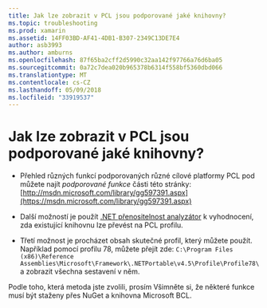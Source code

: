 ```yaml
---
title: Jak lze zobrazit v PCL jsou podporované jaké knihovny?
ms.topic: troubleshooting
ms.prod: xamarin
ms.assetid: 14FF03BD-AF41-4DB1-B307-2349C13DE7E4
author: asb3993
ms.author: amburns
ms.openlocfilehash: 87f65ba2cff2d5990c32aa142f97766a76d6ba05
ms.sourcegitcommit: 0a72c7dea020b965378b6314f558bf5360dbd066
ms.translationtype: MT
ms.contentlocale: cs-CZ
ms.lasthandoff: 05/09/2018
ms.locfileid: "33919537"
---
```

# <a name="how-can-i-view-what-libraries-are-supported-in-a-pcl"></a>Jak lze zobrazit v PCL jsou podporované jaké knihovny?

- Přehled různých funkcí podporovaných různé cílové platformy PCL pod můžete najít *podporované funkce* části této stránky: [http://msdn.microsoft.com/library/gg597391.aspx](https://msdn.microsoft.com/library/gg597391.aspx)

- Další možností je použít [.NET přenositelnost analyzátor](https://visualstudiogallery.msdn.microsoft.com/1177943e-cfb7-4822-a8a6-e56c7905292b) k vyhodnocení, zda existující knihovnu lze převést na PCL profilu.

- Třetí možnost je procházet obsah skutečné profil, který můžete použít. Například pomocí profilu 78, můžete přejít zde: `C:\Program Files (x86)\Reference Assemblies\Microsoft\Framework\.NETPortable\v4.5\Profile\Profile78\` a zobrazit všechna sestavení v něm.

Podle toho, která metoda jste zvolili, prosím Všimněte si, že některé funkce musí být staženy přes NuGet a knihovna Microsoft BCL.
